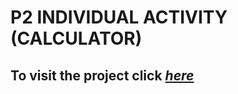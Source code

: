 # P2 INDIVIDUAL ACTIVITY (CALCULATOR)
<h2>To visit the project click <i><a href="https://princejan-calc.netlify.app/">here</a></i></h2>


